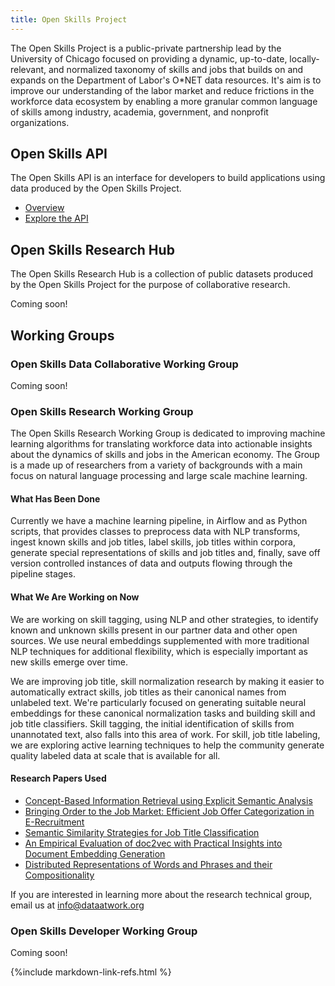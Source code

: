 ```yaml
---
title: Open Skills Project
---
```


The Open Skills Project is a public-private partnership lead by the University of Chicago focused on providing a dynamic, up-to-date, locally-relevant, and normalized taxonomy of skills and jobs that builds on and expands on the Department of Labor's O\*NET data resources. It's aim is to improve our understanding of the labor market and reduce frictions in the workforce data ecosystem by enabling a more granular common language of skills among industry, academia, government, and nonprofit organizations.


## Open Skills API

The Open Skills API is an interface for developers to build applications using data produced by the Open Skills Project.

- [Overview](https://github.com/workforce-data-initiative/skills-api/wiki/API-Overview)
- [Explore the API](http://api.dataatwork.org/v1/spec/)

## Open Skills Research Hub

The Open Skills Research Hub is a collection of public datasets produced by the Open Skills Project for the purpose of collaborative research.

Coming soon!

## Working Groups

### Open Skills Data Collaborative Working Group

Coming soon!

### Open Skills Research Working Group


The Open Skills Research Working Group is dedicated to improving machine learning algorithms for translating workforce data into actionable insights about the dynamics of skills and jobs in the American economy. The Group is a made up of researchers from a variety of backgrounds with a main focus on natural language processing and large scale machine learning.

#### What Has Been Done


Currently we have a machine learning pipeline, in Airflow and as Python scripts, that provides classes to preprocess data with NLP transforms, ingest known skills and job titles, label skills, job titles within corpora, generate special representations of skills and job titles and, finally, save off version controlled instances of data and outputs flowing through the pipeline stages.


#### What We Are Working on Now


We are working on skill tagging, using NLP and other strategies, to identify known and unknown skills present in our partner data and other open sources. We use neural embeddings supplemented with more traditional NLP techniques for additional flexibility, which is especially important as new skills emerge over time.


We are improving job title, skill normalization research by making it easier to automatically extract skills, job titles as their canonical names from unlabeled text. We're particularly focused on generating suitable neural embeddings for these canonical normalization tasks and building skill and job title classifiers. Skill tagging, the initial identification of skills from unannotated text, also falls into this area of work. For skill, job title labeling, we are exploring active learning techniques to help the community generate quality labeled data at scale that is available for all.


#### Research Papers Used
- [Concept-Based Information Retrieval using Explicit Semantic Analysis](http://www.cs.technion.ac.il/~gabr/publications/papers/Egozi2011CBI.pdf)
- [Bringing Order to the Job Market: Efficient Job Offer Categorization in E-Recruitment](http://www.ai.univ-paris8.fr/~cataldi/papers/sigir2015.pdf)
- [Semantic Similarity Strategies for Job Title Classification](https://arxiv.org/pdf/1609.06268v1.pdf)
- [An Empirical Evaluation of doc2vec with Practical Insights into Document Embedding Generation](https://arxiv.org/abs/1607.05368v1)
- [Distributed Representations of Words and Phrases and their Compositionality](http://papers.nips.cc/paper/5021-distributed-representations-of-words-and-phrases-and-their-compositionality.pdf)


If you are interested in learning more about the research technical group, email us at info@dataatwork.org

### Open Skills Developer Working Group

Coming soon!

{%include markdown-link-refs.html %}

